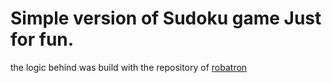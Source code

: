 # Simple version of Sudoku game Just for fun.

the logic behind was build with the repository of [robatron](https://github.com/robatron/sudoku.js/) 